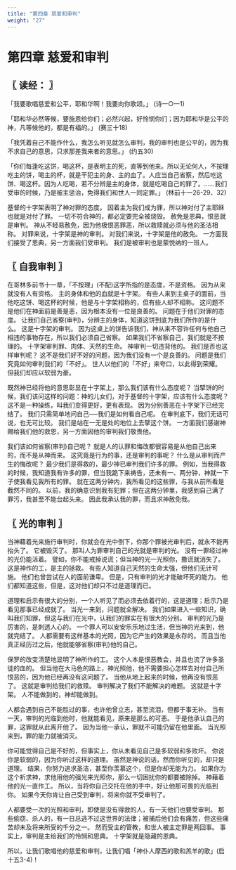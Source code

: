 ```yaml
---
title: "第四章 慈爱和审判"
weight: "27"
---
```


# 第四章 慈爱和审判


## 〖 读经： 〗

「我要歌唱慈爱和公平，耶和华啊！我要向你歌颂。」
(诗一○一1)

「耶和华必然等候，要施恩给你们；必然兴起，好怜悯你们；因为耶和华是公平的神，凡等候他的，都是有福的。」
(赛三十18)

「我凭着自己不能作什么，我怎么听见就怎么审判，我的审判也是公平的，因为我不求自己的意思，只求那差我来者的意思。」
(约五30)

「你们每逢吃这饼，喝这杯，是表明主的死，直等到他来。所以无论何人，不按理吃主的饼，喝主的杯，就是干犯主的身、主的血了。人应当自己省察，然后吃这饼、喝这杯。因为人吃喝，若不分辨是主的身体，就是吃喝自己的罪了。……我们受审的时候，乃是被主惩治，免得我们和世人一同定罪。」
(林前十一26-29、32)

基督的十字架表明了神对罪的态度。
因着主为我们成为罪，所以神对付了主耶稣也就是对付了罪。
一切不符合神的，都必定要完全被烧毁。
赦免是恩典，恨恶就是审判。
神从不轻易赦免，因为他极恨恶罪恶，所以救赎就必须与他的圣洁相称。
对罪来说，十字架是神的审判。
对我们来说，十字架是他的赦免。
一方面我们接受了恩典，另一方面我们受审判。
我们是被审判也是蒙悦纳的一班人。

## 〖 自我审判 〗

在哥林多前书十一章，「不按理」(不配)这字所指的是态度，不是资格。
因为从来就没有人有资格。
主的身体和他的血就是十字架。
有些人来到主桌子的面前，当他吃这饼、喝这杯的时候，他是与十字架相称的，但有些人却不相称。
这问题不是他们在神面前是善是恶，因为根本没有一位是良善的。
问题在于他们对罪的态度。
让我们自己省察(审判)，分辨主的身体，知道这饼到底为我们所作的是什么。
这是十字架的审判。
因为这桌上的饼告诉我们，神从来不容许任何与他自己相违的事物存在，所以我们必须自己省察。
如果我们不省察自己，我们就是不按理的。
十字架审判罪、肉体、天然的生命。
神审判一切违背他的。
我们是否也这样审判呢？
这不是我们好不好的问题，因为我们没有一个是良善的。
问题是我们究竟如何审判我们的「不好」。
世人以他们的「不好」来夸口，以此得到荣耀。
但我们却应以软弱为豪。

既然神已经将他的意思彰显在十字架上，那么我们该有什么态度呢？
当擘饼的时候，我们该问这样的问题：神的儿女们，对于基督的十字架，应该有什么态度呢？
这不是一种操练，叫我们变得更好，更有表现。
因为分别善恶在十字架下已经完结了。
我们只需简单地问自己──我们是如何看自己呢。
在审判底下，我们无话可说，也无可比较。
我们是站在一无是处的地位上去擘这个饼。
一方面我们感谢神赐给我们他的救恩，另一方面因他的审判我们敬畏他。

我们该如何省察(审判)自己呢？
就是人的认罪和悔改都很容易是从他自己出来的，而不是从神而来。
这究竟是行为的事，还是审判的事呢？
什么是从审判而产生的悔改呢？
最少我们是得救的，最少神已审判我们许多的罪。
例如，当我得救的时候，我知道我有许多的罪，但当我跪下来祷告，还未有一、两分钟，神就一下子使我看见我所有的罪。
就在这两分钟内，我所看见的这些罪，与我从前所看是截然不同的。
以前，我的确意识到我有犯罪；但在这两分钟里，我感到自己满了罪污，我甚至不能台起头来。
因此我承认我的罪，而且求神赦免我。

## 〖 光的审判 〗

当神藉着光来施行审判时，你就会在光中倒下，你那个罪被光审判后，就永不能再抬头了。
它被毁灭了。
那叫人为罪审判自己的光就是审判的光。
没有一罪经过神的光仍能活着。
譬如，你不能戒掉说谎；但当神的光一光照你，撒谎就消失了。
这是神作的工，是主的拯救。
有些人知道自己天然的生命太强，但他们无计可施。
他们也曾尝试在人的面前谦卑。
但是，只有审判的光才能破坏死的能力。
他们都知道这些，但是，这对他们却只不过是道理而已。

道理和启示有很大的分别，一个人听见了而必须去依着行的，这是道理；启示乃是看见那事已经成就了。
当光一来到，问题就全解决。
我们如果进入一些知识，确叫我们知罪，但这与我们在光中，认我们的罪实在有很大的分别。
审判的光乃是厉害的，是刺透人心的。
一个罪人可以安安乐乐地过生活，但当神的光来到，他就完结了。
人都需要有这样基本的光照，因为它产生的效果是永存的。
而且当他真正经历过之后，他就能够省察(审判)他的自己。

保罗的改变清楚地显明了神所作的工。
这个人本是恨恶教会，并且也流了许多圣徒的血的。
但当他在大马色的路上，神光照他，他不需要担心怎样去对付自己所恨恶的，因为他已经再没有这问题了。
当他从地上起来的时候，他再没有恨恶了。
这就是审判给我们的救赎。
审判解决了我们不能解决的难题。
这就是十字架。
人不能做到的，神却能做到。

人都会遇到自己不能胜过的事，也许他曾立志，甚至流泪，但都于事无补。
当有一天，审判的光临到他时，他就能看见，原来是那么的可恶。
于是他承认自己的罪，这罪就从此离开他了。
因为当他一承认，罪就不可能仍留在他里面。
当光照来到，罪的能力就被消灭。

你可能觉得自己是不好的，但事实上，你从未看见自己是多软弱和多败坏。
你说你是软弱的，因为你听过这样的道理。
虽然是神说的话，然而你听见的，却只是道理。
结果，你努力追求圣洁，甚至你羡慕这个，但是你却无能为力。
如果你为这个祈求神，求他用他的强光来光照你，那么一切困扰你的都要被除掉。
神藉着他的光一直作工。
所以，当将你自己交托在他的手中，好让他那可畏的光临到你。
如果今天你肯让自己受到审判，将来你就不受审判了。

人都要受一次的光照和审判，即使是没有得救的人，有一天他们也要受审判。
那些偷窃、杀人的，有一日总逃不过这世界的法律；被捕后他们会有痛苦，但这些痛苦却未及将来所受的千分之一。
然而受主的管教，和世人被主定罪是两回事。
事实上，审判是主给我们的怜悯和恩典。
十字架就是隐藏的恩典。

所以，让我们歌唱他的慈爱和审判，让我们唱「神仆人摩西的歌和羔羊的歌」(启十五3-4)！
